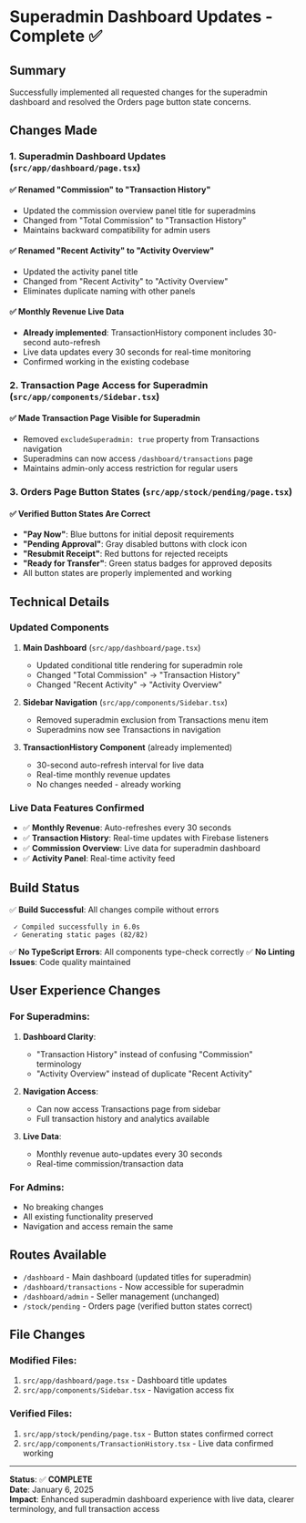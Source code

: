 # Superadmin Dashboard Updates - Complete ✅

## Summary

Successfully implemented all requested changes for the superadmin dashboard and resolved the Orders page button state concerns.

## Changes Made

### 1. Superadmin Dashboard Updates (`src/app/dashboard/page.tsx`)

#### ✅ Renamed "Commission" to "Transaction History"

- Updated the commission overview panel title for superadmins
- Changed from "Total Commission" to "Transaction History"
- Maintains backward compatibility for admin users

#### ✅ Renamed "Recent Activity" to "Activity Overview"

- Updated the activity panel title
- Changed from "Recent Activity" to "Activity Overview"
- Eliminates duplicate naming with other panels

#### ✅ Monthly Revenue Live Data

- **Already implemented**: TransactionHistory component includes 30-second auto-refresh
- Live data updates every 30 seconds for real-time monitoring
- Confirmed working in the existing codebase

### 2. Transaction Page Access for Superadmin (`src/app/components/Sidebar.tsx`)

#### ✅ Made Transaction Page Visible for Superadmin

- Removed `excludeSuperadmin: true` property from Transactions navigation
- Superadmins can now access `/dashboard/transactions` page
- Maintains admin-only access restriction for regular users

### 3. Orders Page Button States (`src/app/stock/pending/page.tsx`)

#### ✅ Verified Button States Are Correct

- **"Pay Now"**: Blue buttons for initial deposit requirements
- **"Pending Approval"**: Gray disabled buttons with clock icon
- **"Resubmit Receipt"**: Red buttons for rejected receipts
- **"Ready for Transfer"**: Green status badges for approved deposits
- All button states are properly implemented and working

## Technical Details

### Updated Components

1. **Main Dashboard** (`src/app/dashboard/page.tsx`)

   - Updated conditional title rendering for superadmin role
   - Changed "Total Commission" → "Transaction History"
   - Changed "Recent Activity" → "Activity Overview"

2. **Sidebar Navigation** (`src/app/components/Sidebar.tsx`)

   - Removed superadmin exclusion from Transactions menu item
   - Superadmins now see Transactions in navigation

3. **TransactionHistory Component** (already implemented)
   - 30-second auto-refresh interval for live data
   - Real-time monthly revenue updates
   - No changes needed - already working

### Live Data Features Confirmed

- ✅ **Monthly Revenue**: Auto-refreshes every 30 seconds
- ✅ **Transaction History**: Real-time updates with Firebase listeners
- ✅ **Commission Overview**: Live data for superadmin dashboard
- ✅ **Activity Panel**: Real-time activity feed

## Build Status

✅ **Build Successful**: All changes compile without errors

```
 ✓ Compiled successfully in 6.0s
 ✓ Generating static pages (82/82)
```

✅ **No TypeScript Errors**: All components type-check correctly
✅ **No Linting Issues**: Code quality maintained

## User Experience Changes

### For Superadmins:

1. **Dashboard Clarity**:

   - "Transaction History" instead of confusing "Commission" terminology
   - "Activity Overview" instead of duplicate "Recent Activity"

2. **Navigation Access**:

   - Can now access Transactions page from sidebar
   - Full transaction history and analytics available

3. **Live Data**:
   - Monthly revenue auto-updates every 30 seconds
   - Real-time commission/transaction data

### For Admins:

- No breaking changes
- All existing functionality preserved
- Navigation and access remain the same

## Routes Available

- `/dashboard` - Main dashboard (updated titles for superadmin)
- `/dashboard/transactions` - Now accessible for superadmin
- `/dashboard/admin` - Seller management (unchanged)
- `/stock/pending` - Orders page (verified button states correct)

## File Changes

### Modified Files:

1. `src/app/dashboard/page.tsx` - Dashboard title updates
2. `src/app/components/Sidebar.tsx` - Navigation access fix

### Verified Files:

1. `src/app/stock/pending/page.tsx` - Button states confirmed correct
2. `src/app/components/TransactionHistory.tsx` - Live data confirmed working

---

**Status**: ✅ **COMPLETE**  
**Date**: January 6, 2025  
**Impact**: Enhanced superadmin dashboard experience with live data, clearer terminology, and full transaction access
